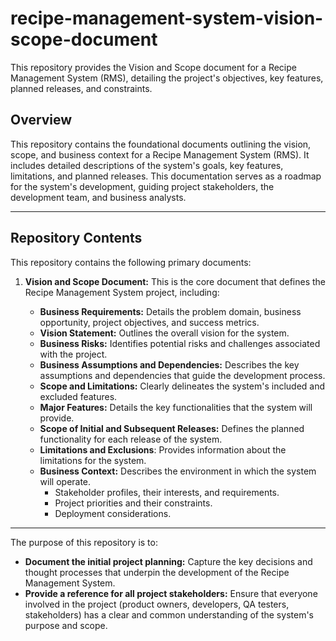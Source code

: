 # recipe-management-system-vision-scope-document
This repository provides the Vision and Scope document for a Recipe Management System (RMS), detailing the project's objectives, key features, planned releases, and constraints.
## Overview

This repository contains the foundational documents outlining the vision, scope, and business context for a Recipe Management System (RMS). It includes detailed descriptions of the system's goals, key features, limitations, and planned releases. This documentation serves as a roadmap for the system's development, guiding project stakeholders, the development team, and business analysts.

---
## Repository Contents

This repository contains the following primary documents:

1.  **Vision and Scope Document:** This is the core document that defines the Recipe Management System project, including:

    *   **Business Requirements:** Details the problem domain, business opportunity, project objectives, and success metrics.
    *   **Vision Statement:** Outlines the overall vision for the system.
    *   **Business Risks:** Identifies potential risks and challenges associated with the project.
    *   **Business Assumptions and Dependencies:** Describes the key assumptions and dependencies that guide the development process.
    *   **Scope and Limitations:** Clearly delineates the system's included and excluded features.
    *   **Major Features:** Details the key functionalities that the system will provide.
    *   **Scope of Initial and Subsequent Releases:** Defines the planned functionality for each release of the system.
    *  **Limitations and Exclusions**: Provides information about the limitations for the system.
    *   **Business Context:** Describes the environment in which the system will operate.
        *   Stakeholder profiles, their interests, and requirements.
        *   Project priorities and their constraints.
        *   Deployment considerations.

---
The purpose of this repository is to:

*   **Document the initial project planning:** Capture the key decisions and thought processes that underpin the development of the Recipe Management System.
*   **Provide a reference for all project stakeholders:** Ensure that everyone involved in the project (product owners, developers, QA testers, stakeholders) has a clear and common understanding of the system's purpose and scope.
